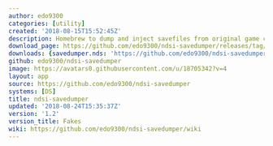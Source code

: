```yaml
---
author: edo9300
categories: [utility]
created: '2018-08-15T15:52:45Z'
description: Homebrew to dump and inject savefiles from original game cards on dsi
download_page: https://github.com/edo9300/ndsi-savedumper/releases/tag/1.2
downloads: {savedumper.nds: 'https://github.com/edo9300/ndsi-savedumper/releases/download/1.2/savedumper.nds'}
github: edo9300/ndsi-savedumper
image: https://avatars0.githubusercontent.com/u/18705342?v=4
layout: app
source: https://github.com/edo9300/ndsi-savedumper
systems: [DS]
title: ndsi-savedumper
updated: '2018-08-24T15:35:37Z'
version: '1.2'
version_title: Fakes
wiki: https://github.com/edo9300/ndsi-savedumper/wiki
---
```

